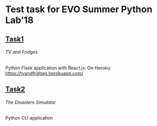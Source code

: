 # Test task for EVO Summer Python Lab’18

## [Task1](https://github.com/TanyaRyabokon/Test-task/tree/master/task1) 
###### TV and Fridges
Python Flask application with React.js.
On Heroku: https://tvandfridges.herokuapp.com/
## [Task2](https://github.com/TanyaRyabokon/Test-task/tree/master/task2)
###### The Disasters Simulator
Python CLI application
